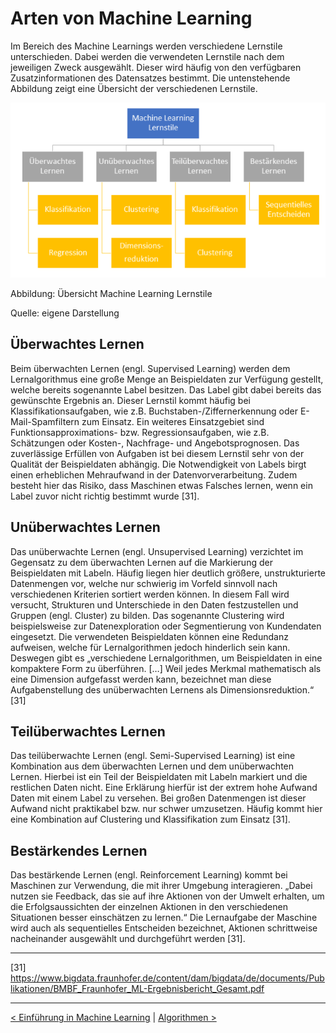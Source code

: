 # Arten von Machine Learning
 
Im Bereich des Machine Learnings werden verschiedene Lernstile unterschieden. Dabei werden die verwendeten Lernstile nach dem jeweiligen Zweck ausgewählt. Dieser wird häufig von den verfügbaren Zusatzinformationen des Datensatzes bestimmt. Die untenstehende Abbildung zeigt eine Übersicht der verschiedenen Lernstile.

![ÜbersichtLernstile ](images/Lernstile.PNG "ÜbersichtLernstile")

Abbildung: Übersicht Machine Learning Lernstile

Quelle: eigene Darstellung

## Überwachtes Lernen
 
Beim überwachten Lernen (engl. Supervised Learning) werden dem Lernalgorithmus eine große Menge an Beispieldaten zur Verfügung gestellt, welche bereits sogenannte Label besitzen. Das Label gibt dabei bereits das gewünschte Ergebnis an. Dieser Lernstil kommt häufig bei Klassifikationsaufgaben, wie z.B. Buchstaben-/Ziffernerkennung oder E-Mail-Spamfiltern zum Einsatz. Ein weiteres Einsatzgebiet sind Funktionsapproximations- bzw. Regressionsaufgaben, wie z.B. Schätzungen oder Kosten-, Nachfrage- und Angebotsprognosen. Das zuverlässige Erfüllen von Aufgaben ist bei diesem Lernstil sehr von der Qualität der Beispieldaten abhängig. Die Notwendigkeit von Labels birgt einen erheblichen Mehraufwand in der Datenvorverarbeitung. Zudem besteht hier das Risiko, dass Maschinen etwas Falsches lernen, wenn ein Label zuvor nicht richtig bestimmt wurde [31].
 
## Unüberwachtes Lernen
 
Das unüberwachte Lernen (engl. Unsupervised Learning) verzichtet im Gegensatz zu dem überwachten Lernen auf die Markierung der Beispieldaten mit Labeln. Häufig liegen hier deutlich größere, unstrukturierte Datenmengen vor, welche nur schwierig im Vorfeld sinnvoll nach verschiedenen Kriterien sortiert werden können. In diesem Fall wird versucht, Strukturen und Unterschiede in den Daten festzustellen und Gruppen (engl. Cluster) zu bilden. Das sogenannte Clustering wird beispielsweise zur Datenexploration oder Segmentierung von Kundendaten eingesetzt. Die verwendeten Beispieldaten können eine Redundanz aufweisen, welche für Lernalgorithmen jedoch hinderlich sein kann. Deswegen gibt es „verschiedene Lernalgorithmen, um Beispieldaten in eine kompaktere Form zu überführen. […] Weil jedes Merkmal mathematisch als eine Dimension aufgefasst werden kann, bezeichnet man diese Aufgabenstellung des unüberwachten Lernens als Dimensionsreduktion.“ [31]
 
## Teilüberwachtes Lernen
 
Das teilüberwachte Lernen (engl. Semi-Supervised Learning) ist eine Kombination aus dem überwachten Lernen und dem unüberwachten Lernen. Hierbei ist ein Teil der Beispieldaten mit Labeln markiert und die restlichen Daten nicht. Eine Erklärung hierfür ist der extrem hohe Aufwand Daten mit einem Label zu versehen. Bei großen Datenmengen ist dieser Aufwand nicht praktikabel bzw. nur schwer umzusetzen. Häufig kommt hier eine Kombination auf Clustering und Klassifikation zum Einsatz [31].
 
## Bestärkendes Lernen
 
Das bestärkende Lernen (engl. Reinforcement Learning) kommt bei Maschinen zur Verwendung, die mit ihrer Umgebung interagieren. „Dabei nutzen sie Feedback, das sie auf ihre Aktionen von der Umwelt erhalten, um die Erfolgsaussichten der einzelnen Aktionen in den verschiedenen Situationen besser einschätzen zu lernen.“ Die Lernaufgabe der Maschine wird auch als sequentielles Entscheiden bezeichnet, Aktionen schrittweise nacheinander ausgewählt und durchgeführt werden [31].

---

[31]  https://www.bigdata.fraunhofer.de/content/dam/bigdata/de/documents/Publikationen/BMBF_Fraunhofer_ML-Ergebnisbericht_Gesamt.pdf 
 
---

[< Einführung in Machine Learning](Einführung.md) | [ Algorithmen >](Algorithmen.md)




